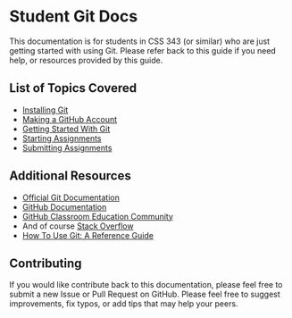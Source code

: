 # Student Git Docs

This documentation is for students in CSS 343 (or similar) who are just getting started with using Git.
Please refer back to this guide if you need help, or resources provided by this guide.

## List of Topics Covered

- [Installing Git](installing-git.md)
- [Making a GitHub Account](make-a-github-account.md)
- [Getting Started With Git](git-guide/README.md)
- [Starting Assignments](starting-assignments.md)
- [Submitting Assignments](submitting-assignments.md)

## Additional Resources

- [Official Git Documentation][git-scm-doc]
- [GitHub Documentation][github-doc]
- [GitHub Classroom Education Community][gh-class-doc]
- And of course [Stack Overflow][stackoverflow]
- [How To Use Git: A Reference Guide](https://dev.to/digitalocean/how-to-use-git-a-reference-guide-6b6)

## Contributing

If you would like contribute back to this documentation, please feel free to submit a new Issue or Pull Request on GitHub.
Please feel free to suggest improvements, fix typos, or add tips that may help your peers.

[git-scm-doc]: https://git-scm.com/doc
[github-doc]: https://guides.github.com/
[gh-class-doc]: https://education.github.community/
[stackoverflow]: https://stackoverflow.com/questions/tagged/git
